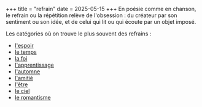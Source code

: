 +++
title = "refrain"
date = 2025-05-15
+++
En poésie comme en chanson, le refrain ou la répétition relève de l'obsession : du créateur par son sentiment ou son idée, et de celui qui lit ou qui écoute par un objet imposé.

Les catégories où on trouve le plus souvent des refrains :

- [l'espoir](/categories/espoir)
- [le temps](/categories/temps)
- [la foi](/categories/foi)
- [l'apprentissage](/categories/apprentissage)    
- [l'automne](/categories/automne)
- [l'amitié](/categories/amitié)   
- [l'être](/categories/etre)
- [le ciel](/categories/ciel)   
- [le romantisme](/categories/romantisme)